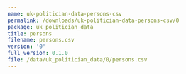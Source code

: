 ```yaml
---
name: uk-politician-data-persons-csv
permalink: /downloads/uk-politician-data-persons-csv/0
package: uk_politician_data
title: persons
filename: persons.csv
version: '0'
full_version: 0.1.0
file: /data/uk_politician_data/0/persons.csv
---
```

